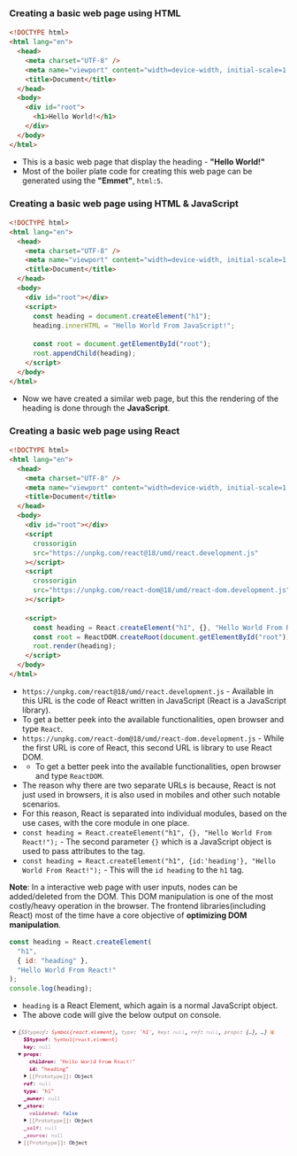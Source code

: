 ### Creating a basic web page using HTML

```html
<!DOCTYPE html>
<html lang="en">
  <head>
    <meta charset="UTF-8" />
    <meta name="viewport" content="width=device-width, initial-scale=1.0" />
    <title>Document</title>
  </head>
  <body>
    <div id="root">
      <h1>Hello World!</h1>
    </div>
  </body>
</html>
```

- This is a basic web page that display the heading - **"Hello World!"**
- Most of the boiler plate code for creating this web page can be generated using the **"Emmet"**, `html:5`.

### Creating a basic web page using HTML & JavaScript

```html
<!DOCTYPE html>
<html lang="en">
  <head>
    <meta charset="UTF-8" />
    <meta name="viewport" content="width=device-width, initial-scale=1.0" />
    <title>Document</title>
  </head>
  <body>
    <div id="root"></div>
    <script>
      const heading = document.createElement("h1");
      heading.innerHTML = "Hello World From JavaScript!";

      const root = document.getElementById("root");
      root.appendChild(heading);
    </script>
  </body>
</html>
```

- Now we have created a similar web page, but this the rendering of the heading is done through the **JavaScript**.

### Creating a basic web page using React

```html
<!DOCTYPE html>
<html lang="en">
  <head>
    <meta charset="UTF-8" />
    <meta name="viewport" content="width=device-width, initial-scale=1.0" />
    <title>Document</title>
  </head>
  <body>
    <div id="root"></div>
    <script
      crossorigin
      src="https://unpkg.com/react@18/umd/react.development.js"
    ></script>
    <script
      crossorigin
      src="https://unpkg.com/react-dom@18/umd/react-dom.development.js"
    ></script>

    <script>
      const heading = React.createElement("h1", {}, "Hello World From React!");
      const root = ReactDOM.createRoot(document.getElementById("root"));
      root.render(heading);
    </script>
  </body>
</html>
```

- `https://unpkg.com/react@18/umd/react.development.js` - Available in this URL is the code of React written in JavaScript (React is a JavaScript library).
- To get a better peek into the available functionalities, open browser and type `React`.
- `https://unpkg.com/react-dom@18/umd/react-dom.development.js` - While the first URL is core of React, this second URL is library to use React DOM.
- - To get a better peek into the available functionalities, open browser and type `ReactDOM`.
- The reason why there are two separate URLs is because, React is not just used in browsers, it is also used in mobiles and other such notable scenarios.
- For this reason, React is separated into individual modules, based on the use cases, with the core module in one place.
- `const heading = React.createElement("h1", {}, "Hello World From React!");` - The second parameter `{}` which is a JavaScript object is used to pass attributes to the tag.
- `const heading = React.createElement("h1", {id:'heading'}, "Hello World From React!");` - This will the `id heading` to the `h1` tag.

**Note**: In a interactive web page with user inputs, nodes can be added/deleted from the DOM. This DOM manipulation is one of the most costly/heavy operation in the browser. The frontend libraries(including React) most of the time have a core objective of **optimizing DOM manipulation**.

```javascript
const heading = React.createElement(
  "h1",
  { id: "heading" },
  "Hello World From React!"
);
console.log(heading);
```

- `heading` is a React Element, which again is a normal JavaScript object.
- The above code will give the below output on console.

![React Element](./Images/reactElement.png)